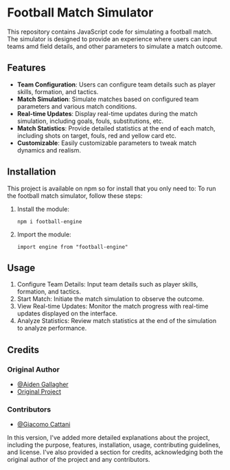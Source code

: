 # Football Match Simulator

This repository contains JavaScript code for simulating a football match. The simulator is designed to provide an experience where users can input teams amd field details, and other parameters to simulate a match outcome.

## Features

- **Team Configuration**: Users can configure team details such as player skills, formation, and tactics.
- **Match Simulation**: Simulate matches based on configured team parameters and various match conditions.
- **Real-time Updates**: Display real-time updates during the match simulation, including goals, fouls, substitutions, etc.
- **Match Statistics**: Provide detailed statistics at the end of each match, including shots on target, fouls, red and yellow card etc.
- **Customizable**: Easily customizable parameters to tweak match dynamics and realism.

## Installation

This project is available on npm so for install that you only need to:
To run the football match simulator, follow these steps:

1. Install the module:

   ```
   npm i football-engine
   ```

2. Import the module:
   ```
   import engine from "football-engine"
   ```
## Usage

1. Configure Team Details: Input team details such as player skills, formation, and tactics.
2. Start Match: Initiate the match simulation to observe the outcome.
3. View Real-time Updates: Monitor the match progress with real-time updates displayed on the interface.
4. Analyze Statistics: Review match statistics at the end of the simulation to analyze performance.

## Credits

### Original Author

- [@Aiden Gallagher](https://github.com/GallagherAiden)
- [Original Project](https://github.com/GallagherAiden/footballSimulationEngine)

### Contributors

- [@Giacomo Cattani](https://github.com/Giacomo-Cattani)

In this version, I've added more detailed explanations about the project, including the purpose, features, installation, usage, contributing guidelines, and license. I've also provided a section for credits, acknowledging both the original author of the project and any contributors.
